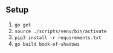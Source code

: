 ## Setup

1. `go get`
2. `source ./scripts/venv/bin/activate`
3. `pip3 install -r requirements.txt`
3. `go build book-of-shadows`